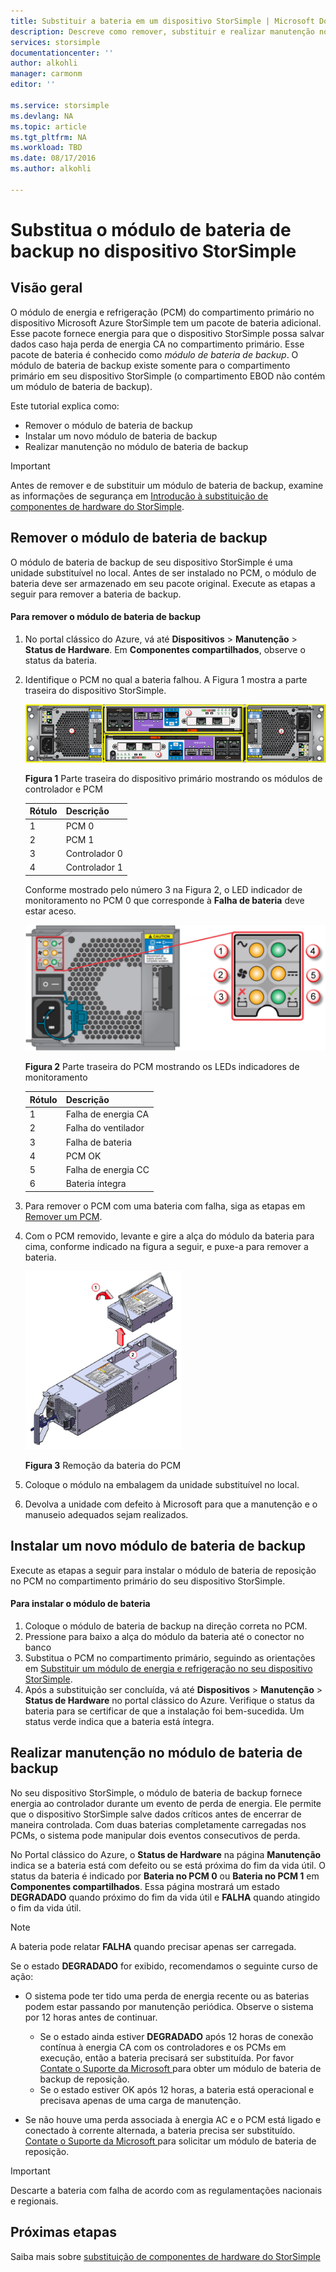 ```yaml
---
title: Substituir a bateria em um dispositivo StorSimple | Microsoft Docs
description: Descreve como remover, substituir e realizar manutenção no módulo de bateria de backup do dispositivo StorSimple.
services: storsimple
documentationcenter: ''
author: alkohli
manager: carmonm
editor: ''

ms.service: storsimple
ms.devlang: NA
ms.topic: article
ms.tgt_pltfrm: NA
ms.workload: TBD
ms.date: 08/17/2016
ms.author: alkohli

---
```

# Substitua o módulo de bateria de backup no dispositivo StorSimple
## Visão geral
O módulo de energia e refrigeração (PCM) do compartimento primário no dispositivo Microsoft Azure StorSimple tem um pacote de bateria adicional. Esse pacote fornece energia para que o dispositivo StorSimple possa salvar dados caso haja perda de energia CA no compartimento primário. Esse pacote de bateria é conhecido como *módulo de bateria de backup*. O módulo de bateria de backup existe somente para o compartimento primário em seu dispositivo StorSimple (o compartimento EBOD não contém um módulo de bateria de backup).

Este tutorial explica como:

* Remover o módulo de bateria de backup
* Instalar um novo módulo de bateria de backup
* Realizar manutenção no módulo de bateria de backup

> [!IMPORTANT]
> Antes de remover e de substituir um módulo de bateria de backup, examine as informações de segurança em [Introdução à substituição de componentes de hardware do StorSimple](storsimple-hardware-component-replacement.md).
> 
> 

## Remover o módulo de bateria de backup
O módulo de bateria de backup de seu dispositivo StorSimple é uma unidade substituível no local. Antes de ser instalado no PCM, o módulo de bateria deve ser armazenado em seu pacote original. Execute as etapas a seguir para remover a bateria de backup.

#### Para remover o módulo de bateria de backup
1. No portal clássico do Azure, vá até **Dispositivos** > **Manutenção** > **Status de Hardware**. Em **Componentes compartilhados**, observe o status da bateria.
2. Identifique o PCM no qual a bateria falhou. A Figura 1 mostra a parte traseira do dispositivo StorSimple.
   
    ![Backplane dos módulos do compartimento primário do dispositivo](./media/storsimple-battery-replacement/IC740994.png)
   
    **Figura 1** Parte traseira do dispositivo primário mostrando os módulos de controlador e PCM
   
   | Rótulo | Descrição |
   |:--- |:--- |
   | 1 |PCM 0 |
   | 2 |PCM 1 |
   | 3 |Controlador 0 |
   | 4 |Controlador 1 |
   
    Conforme mostrado pelo número 3 na Figura 2, o LED indicador de monitoramento no PCM 0 que corresponde à **Falha de bateria** deve estar aceso.
   
    ![Backplane dos LEDs indicadores de monitoramento de PCM do dispositivo](./media/storsimple-battery-replacement/IC740992.png)
   
    **Figura 2** Parte traseira do PCM mostrando os LEDs indicadores de monitoramento
   
   | Rótulo | Descrição |
   |:--- |:--- |
   | 1 |Falha de energia CA |
   | 2 |Falha do ventilador |
   | 3 |Falha de bateria |
   | 4 |PCM OK |
   | 5 |Falha de energia CC |
   | 6 |Bateria íntegra |
3. Para remover o PCM com uma bateria com falha, siga as etapas em [Remover um PCM](storsimple-power-cooling-module-replacement.md#remove-a-pcm).
4. Com o PCM removido, levante e gire a alça do módulo da bateria para cima, conforme indicado na figura a seguir, e puxe-a para remover a bateria.
   
    ![Removendo bateria do PCM](./media/storsimple-battery-replacement/IC741019.png)
   
    **Figura 3** Remoção da bateria do PCM
5. Coloque o módulo na embalagem da unidade substituível no local.
6. Devolva a unidade com defeito à Microsoft para que a manutenção e o manuseio adequados sejam realizados.

## Instalar um novo módulo de bateria de backup
Execute as etapas a seguir para instalar o módulo de bateria de reposição no PCM no compartimento primário do seu dispositivo StorSimple.

#### Para instalar o módulo de bateria
1. Coloque o módulo de bateria de backup na direção correta no PCM.
2. Pressione para baixo a alça do módulo da bateria até o conector no banco
3. Substitua o PCM no compartimento primário, seguindo as orientações em [Substituir um módulo de energia e refrigeração no seu dispositivo StorSimple](storsimple-power-cooling-module-replacement.md).
4. Após a substituição ser concluída, vá até **Dispositivos** > **Manutenção** > **Status de Hardware** no portal clássico do Azure. Verifique o status da bateria para se certificar de que a instalação foi bem-sucedida. Um status verde indica que a bateria está íntegra.

## Realizar manutenção no módulo de bateria de backup
No seu dispositivo StorSimple, o módulo de bateria de backup fornece energia ao controlador durante um evento de perda de energia. Ele permite que o dispositivo StorSimple salve dados críticos antes de encerrar de maneira controlada. Com duas baterias completamente carregadas nos PCMs, o sistema pode manipular dois eventos consecutivos de perda.

No Portal clássico do Azure, o **Status de Hardware** na página **Manutenção** indica se a bateria está com defeito ou se está próxima do fim da vida útil. O status da bateria é indicado por **Bateria no PCM 0** ou **Bateria no PCM 1** em **Componentes compartilhados**. Essa página mostrará um estado **DEGRADADO** quando próximo do fim da vida útil e **FALHA** quando atingido o fim da vida útil.

> [!NOTE]
> A bateria pode relatar **FALHA** quando precisar apenas ser carregada.
> 
> 

Se o estado **DEGRADADO** for exibido, recomendamos o seguinte curso de ação:

* O sistema pode ter tido uma perda de energia recente ou as baterias podem estar passando por manutenção periódica. Observe o sistema por 12 horas antes de continuar.
  
  * Se o estado ainda estiver **DEGRADADO** após 12 horas de conexão contínua à energia CA com os controladores e os PCMs em execução, então a bateria precisará ser substituída. Por favor [ Contate o Suporte da Microsoft ](storsimple-contact-microsoft-support.md) para obter um módulo de bateria de backup de reposição.
  * Se o estado estiver OK após 12 horas, a bateria está operacional e precisava apenas de uma carga de manutenção.
* Se não houve uma perda associada à energia AC e o PCM está ligado e conectado à corrente alternada, a bateria precisa ser substituído. [ Contate o Suporte da Microsoft ](storsimple-contact-microsoft-support.md) para solicitar um módulo de bateria de reposição.

> [!IMPORTANT]
> Descarte a bateria com falha de acordo com as regulamentações nacionais e regionais.
> 
> 

## Próximas etapas
Saiba mais sobre [substituição de componentes de hardware do StorSimple ](storsimple-hardware-component-replacement.md)

<!---HONumber=AcomDC_0817_2016-->